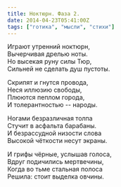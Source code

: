 ```yaml
---
title: Ноктюрн. Фаза 2.
date: 2014-04-23T05:41:00Z
tags: ["готика", "мысли", "стихи"]
---
```


Играют утренний ноктюрн,  
Вычерчивая дрелью ноты.  
Но высекая руну силы Тюр,  
Сильней не сделать душ пустоты.

Скрипят и гнутся провода,  
Неся иллюзию свободы,  
Плюются пеплом города,  
И толерантностью -- народы.

Ногами безразличная толпа  
Стучит в асфальта барабаны.  
И безрассудной низости слова  
Высокой чёткости несут экраны.

И грифы чёрные, услышав голоса,  
Вдруг подичились мертвечины,  
Когда во тьме стальная полоса  
Решила: стоит выделка овчины.  
